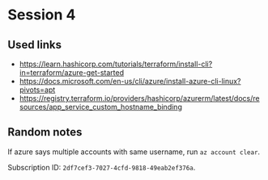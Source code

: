 # Session 4
## Used links
- https://learn.hashicorp.com/tutorials/terraform/install-cli?in=terraform/azure-get-started
- https://docs.microsoft.com/en-us/cli/azure/install-azure-cli-linux?pivots=apt
- https://registry.terraform.io/providers/hashicorp/azurerm/latest/docs/resources/app_service_custom_hostname_binding

## Random notes
If azure says multiple accounts with same username, run `az account clear`.

Subscription ID: `2df7cef3-7027-4cfd-9818-49eab2ef376a`.
